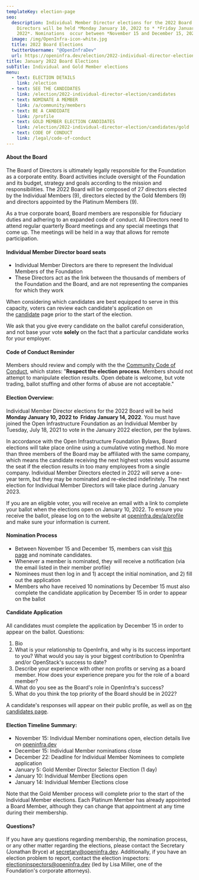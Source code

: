 ```yaml
---
templateKey: election-page
seo:
  description: Individual Member Director elections for the 2022 Board of
    Directors will be held *Monday January 10, 2022 to * *Friday January 18,
    2022*. Nominations  occur between *November 15 and December 15, 2020*.
  image: /img/OpenInfra-icon-white.jpg
  title: 2022 Board Elections
  twitterUsername: "@OpenInfraDev"
  url: https://openinfra.dev/election/2022-individual-director-election
title: January 2022 Board Elections
subTitle: Individual and Gold Member elections
menu:
  - text: ELECTION DETAILS
    link: /election
  - text: SEE THE CANDIDATES
    link: /election/2022-individual-director-election/candidates    
  - text: NOMINATE A MEMBER
    link: /a/community/members
  - text: BE A CANDIDATE
    link: /profile
  - text: GOLD MEMBER ELECTION CANDIDATES
    link: /election/2022-individual-director-election/candidates/gold
  - text: CODE OF CONDUCT
    link: /legal/code-of-conduct
---
```

#### About the Board

The Board of Directors is ultimately legally responsible for the Foundation as a corporate entity. Board activities include oversight of the Foundation and its budget, strategy and goals according to the mission and responsibilities. The 2022 Board will be composed of 27 directors elected by the Individual Members (9), directors elected by the Gold Members (9) and directors appointed by the Platinum Members (9).

As a true corporate board, Board members are responsible for fiduciary duties and adhering to an expanded code of conduct. All Directors need to attend regular quarterly Board meetings and any special meetings that come up. The meetings will be held in a way that allows for remote participation.

#### Individual Member Director board seats

* Individual Member Directors are there to represent the Individual Members of the Foundation
* These Directors act as the link between the thousands of members of the Foundation and the Board, and are not representing the companies for which they work

When considering which candidates are best equipped to serve in this capacity, voters can review each candidate's application on the [candidate](/election/2022-individual-director-election/candidates) page prior to the start of the election.

We ask that you give every candidate on the ballot careful consideration, and not base your vote **solely** on the fact that a particular candidate works for your employer.

#### Code of Conduct Reminder

Members should review and comply with the the [Community Code of Conduct](/legal/code-of-conduct), which states: "**Respect the election process**. Members should not attempt to manipulate election results. Open debate is welcome, but vote trading, ballot stuffing and other forms of abuse are not acceptable."

#### Election Overview:

Individual Member Director elections for the 2022 Board will be held **Monday January 10, 2022 to  Friday January 14, 2022**. You must have joined the Open Infrastructure Foundation as an Individual Member by Tuesday, July 18, 2021 to vote in the January 2022 election, per the bylaws. 

In accordance with the Open Infrastructure Foundation Bylaws, Board elections will take place online using a cumulative voting method. No more than three members of the Board may be affiliated with the same company, which means the candidate receiving the next highest votes would assume the seat if the election results in too many employees from a single company. Individual Member Directors elected in 2022 will serve a one-year term, but they may be nominated and re-elected indefinitely. The next election for Individual Member Directors will take place during January 2023.

If you are an eligible voter, you will receive an email with a link to complete your ballot when the elections open on January 10, 2022. To ensure you receive the ballot, please log on to the website at [openinfra.dev/a/profile](/a/profile) and make sure your information is current.

#### Nomination Process

* Between November 15 and December 15, members can visit [this page](/a/community/members) and nominate candidates.
* Whenever a member is nominated, they will receive a notification (via the email listed in their member profile)
* Nominees must then log in and 1) accept the initial nomination, and 2) fill out the application
* Members who have received 10 nominations by December 15 must also complete the candidate application by December 15 in order to appear on the ballot

#### Candidate Application

All candidates must complete the application by December 15 in order to appear on the ballot. Questions:

1. Bio
2. What is your relationship to OpenInfra, and why is its success important to you? What would you say is your biggest contribution to OpenInfra and/or OpenStack's success to date?
3. Describe your experience with other non profits or serving as a board member. How does your experience prepare you for the role of a board member?
4. What do you see as the Board's role in OpenInfra's success?
5. What do you think the top priority of the Board should be in 2022?

A candidate's responses will appear on their public profile, as well as on [the candidates page](/election/2022-individual-director-election/candidates).

#### Election Timeline Summary:

* November 15: Individual Member nominations open, election details live on [openinfra.dev](/elections/current)
* December 15: Individual Member nominations close
* December 22: Deadline for Individual Member Nominees to complete application
* January 5: Gold Member Director Selector Election (1 day)
* January 10: Individual Member Elections open
* January 14: Individual Member Elections close

Note that the Gold Member process will complete prior to the start of the Individual Member elections. Each Platinum Member has already appointed a Board Member, although they can change that appointment at any time during their membership.

#### Questions?

If you have any questions regarding membership, the nomination process, or any other matter regarding the elections, please contact the Secretary (Jonathan Bryce) at [secretary@openinfra.dev](mailto:secretary@openinfra.dev). Additionally, if you have an election problem to report, contact the election inspectors: [electioninspectors@openinfra.dev](mailto:electioninspectors@openinfra.dev) (led by Lisa Miller, one of the Foundation's corporate attorneys).